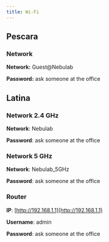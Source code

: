```yaml
---
title: Wi-Fi
---
```

## Pescara

### Network

**Network:** Guest@Nebulab

**Password:** ask someone at the office

## Latina

### Network 2.4 GHz

**Network**: Nebulab

**Password**: ask someone at the office

### Network 5 GHz

**Network**: Nebulab_5GHz

**Password**: ask someone at the office

### Router

**IP**: [http://192.168.1.1](http://192.168.1.1)

**Username**: admin

**Password**: ask someone at the office
